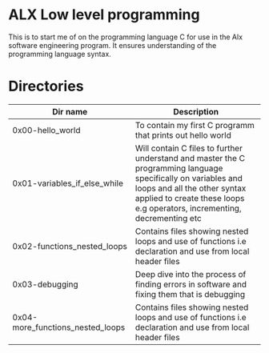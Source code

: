 # ALX Low level programming
This is to start me of on the programming language C for use in the Alx software engineering program. It ensures understanding of the programming language syntax.

# Directories
| Dir name | Description |
| -------- | ----------- |
| 0x00-hello_world | To contain my first C programm that prints out hello world |
| 0x01-variables_if_else_while | Will contain C files to further understand and master the C programming language specifically on variables and loops and all the other syntax applied to create these loops e.g operators, incrementing, decrementing etc |
| 0x02-functions_nested_loops | Contains files showing nested loops and use of functions i.e declaration and use from local header files |
| 0x03-debugging | Deep dive into the process of finding errors in software and fixing them that is debugging | 
| 0x04-more_functions_nested_loops | Contains files showing nested loops and use of functions i.e declaration and use from local header files |
